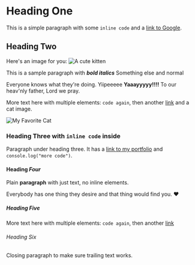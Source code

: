 # Heading One

This is a simple paragraph with some `inline code` and a [link to Google](https://google.com).

## Heading Two

Here's an image for you:
![A cute kitten](https://images.unsplash.com/photo-1503777119540-ce54b422baff?w=900&auto=format&fit=crop&q=60&ixlib=rb-4.1.0&ixid=M3wxMjA3fDB8MHxzZWFyY2h8MTF8fGNhdHxlbnwwfHwwfHx8MA%3D%3D)

This is a sample paragraph with ***bold italics*** Something else and normal

Everyone knows what they're doing. Yiipeeeee **Yaaayyyyy!!!!** To our heav'nly father, Lord we pray.

More text here with multiple elements: `code again`, then another [link](https://google.com) and a cat image. 

![My Favorite Cat](https://images.unsplash.com/photo-1574144611937-0df059b5ef3e?w=900&auto=format&fit=crop&q=60&ixlib=rb-4.1.0&ixid=M3wxMjA3fDB8MHxzZWFyY2h8MTR8fGNhdHxlbnwwfHwwfHx8MA%3D%3D)

### Heading Three with `inline code` inside

Paragraph under heading three. It has a [link to my portfolio](https://lenajeremy.dev) and `console.log("more code")`.

#### Heading *Four*

Plain **paragraph** with just text, no inline elements.

Everybody has one thing they desire and that thing would find you. ❤️

##### Heading **Five**

More text here with multiple elements: `code again`, then another [link](https://google.com)

###### Heading Six

Closing paragraph to make sure trailing text works.
